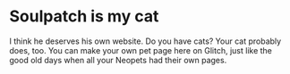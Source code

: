 # Soulpatch is my cat

I think he deserves his own website. Do you have cats? Your cat probably does, too. You can make your own pet page here on Glitch, just like the good old days when all your Neopets had their own pages.

